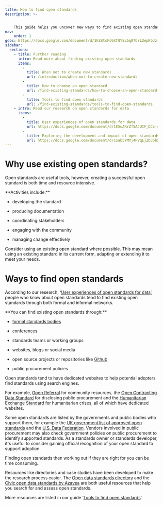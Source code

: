 ```yaml
---
title: How to find open standards
description: >- 


    This guide helps you uncover new ways to find existing open standards.
nav:
    order: 1
gdoc: https://docs.google.com/document/d/1KZBtsPd6Xf8YSL5q07brL2epKbJz-zi14VUEDdjI5Kg/edit?usp=sharing
sidebar:
  sections:
    - title: Further reading
      intro: Read more about finding existing open standards
      items:
        -          
          title: When not to create new standards
          url: /introduction/when-not-to-create-new-standards
        -          
          title: How to choose an open standard
          url: /find-existing-standards/how-to-choose-an-open-standard
        -          
          title: Tools to find open standards
          url: /find-existing-standards/tools-to-find-open-standards
    - intro: Read our research on open standards for data
      items:
        -          
          title: User experiences of open standards for data
          url: https://docs.google.com/document/d/1E5uARrZf5AJUIF_DJz-42_793EY_Dwk7n7B3bMn3x5A/edit?usp=sharing
        -          
          title: Exploring the development and impact of open standards for data
          url: https://docs.google.com/document/d/1Sab5YMVj4PVqLjZD35hX8FTnMeeP6gLGG0xszuRMIaM/edit?usp=sharing    
---
```


# Why use existing open standards?

Open standards are useful tools, however, creating a successful open standard is both time and resource intensive. 

<div class="callout" markdown="1">
**Activities include:**

* developing the standard

* producing documentation 

* coordinating stakeholders

* engaging with the community

* managing change effectively
</div>

Consider using an existing open standard where possible. This may mean using an existing standard in its current form, adapting or extending it to meet your needs.

# Ways to find open standards

According to our research, ‘[User experiences of open standards for data](https://docs.google.com/document/d/1E5uARrZf5AJUIF_DJz-42_793EY_Dwk7n7B3bMn3x5A/edit?usp=sharing)’, people who know about open standards tend to find existing open standards through both formal and informal networks.

<div class="callout" markdown="1">
**You can find existing open standards through:**

* [formal standards bodies](https://www.iso.org/members.html)

* conferences

* standards teams or working groups

* websites, blogs or social media

* open source projects or repositories like [Github](https://github.com/)

* public procurement policies
</div>

Open standards tend to have dedicated websites to help potential adopters find standards using search engines. 

For example, [Open Referral](https://openreferral.org/) for community resources, the [Open Contracting Data Standard](http://standard.open-contracting.org/) for disclosing public procurement and the [Humanitarian Exchange Standard](http://hxlstandard.org/) for humanitarian crises, all of which have dedicated websites.

Some open standards are listed by the governments and public bodies who support them, for example the [UK government list of approved open standards](https://www.gov.uk/government/publications/open-standards-for-government) and the [U.S. Data Federation](https://federation.data.gov/). Vendors involved in public procurement may also check government policies on public procurement to identify supported standards. As a standards owner or standards developer, it's useful to consider gaining official recognition of your open standard to support adoption.

Finding open standards then working out if they are right for you can be time consuming. 

Resources like directories and case studies have been developed to make the research process easier. The [Open data standards directory](http://datastandards.directory/) and the [Civic open data standards by Azavea](https://azavea.gitbooks.io/open-data-standards/content/) are both useful resources that help you search for and assess open standards.

More resources are listed in our guide ‘[Tools to find open standards](/find-existing-standards/tools-to-find-open-standards)’.
